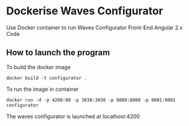 # Dockerise Waves Configurator
Use Docker container to run Waves Configurator Front-End Angular 2.x Code

## How to launch the program

To build the docker image

```docker build -t configurator .```

To run the image in container

```docker run -d -p 4200:80 -p 3030:3030 -p 8080:8080 -p 9001:9001 configurator```

The waves configurator is launched at localhost:4200


